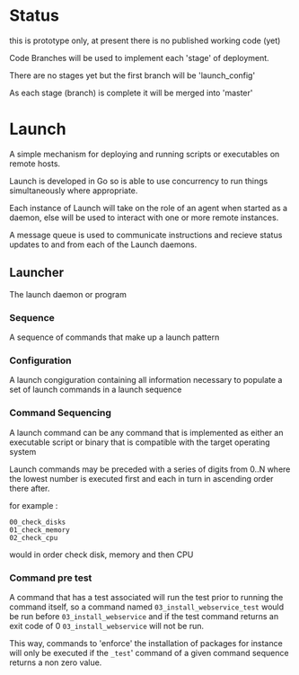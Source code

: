 # Status

this is prototype only, at present there is no published working code (yet)

Code Branches will be used to implement each 'stage' of deployment.

There are no stages yet but the first branch will be 'launch_config'

As each stage (branch) is complete it will be merged into 'master' 

# Launch

A simple mechanism for deploying and running scripts or executables on remote hosts.

Launch is developed in Go so is able to use concurrency to run things simultaneously where appropriate.

Each instance of Launch will take on the role of an agent when started as a daemon, else will be used to interact with one or more remote instances.

A message queue is used to communicate instructions and recieve status updates to and from each of the Launch daemons.

## Launcher

The launch daemon or program

### Sequence

A sequence of commands that make up a launch pattern

### Configuration

A launch congiguration containing all information necessary to populate a set 
of launch commands in a launch sequence

### Command Sequencing

A launch command can be any command that is implemented as either an executable
script or binary that is compatible with the target operating system

Launch commands may be preceded with a series of digits from 0..N where the 
lowest number is executed first and each in turn in ascending order there after.

for example :

    00_check_disks
    01_check_memory
    02_check_cpu

would in order check disk, memory and then CPU

### Command pre test

A command that has a test associated will run the test prior to running the 
command itself, so a command named `03_install_webservice_test` would be run 
before `03_install_webservice` and if the test command returns an exit code of 0
`03_install_webservice` will not be run.

This way, commands to 'enforce' the installation of packages for instance will
only be executed if the `_test`' command of a given command sequence returns a 
non zero value.


